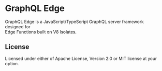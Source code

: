 # GraphQL Edge

GraphQL Edge is a JavaScript/TypeScript GraphQL server framework designed for  
Edge Functions built on V8 Isolates.

## License

Licensed under either of Apache License, Version 2.0 or MIT license at your
option.
